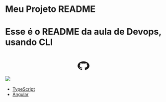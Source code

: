 # Meu Projeto README
<h1>Esse é o README da aula de Devops, usando CLI</h1>
<h1 align="center">
	<img align ="center" height="30" width="40" src="https://raw.githubusercontent.com/devicons/devicon/master/icons/github/github-original.svg">
</h1>

<img src="https://img.shields.io/static/v1?label=Devops&message=Treinamento&color=7159c1&style=for-the-badge%logo=ghost"/>

- [TypeScript](https://www.typescriptlang.org/)
- [Angular](https://angular.io/)
